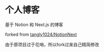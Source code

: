 # 个人博客

基于 Notion 和 Next.js 的博客

forked from [tangly1024/NotionNext](https://github.com/tangly1024/NotionNext)

由于原项目过于花哨，所以fork过来自己精简修改
